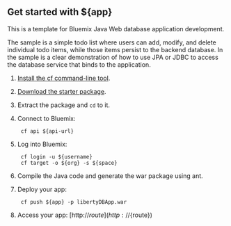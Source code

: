 Get started with ${app}
-----------------------------------
This is a template for Bluemix Java Web database application development.

The sample is a simple todo list where users can add, modify, and delete individual todo items, while those items persist to the backend database. In the sample is a clear demonstration of how to use JPA or JDBC to access the database service that binds to the application.

1. [Install the cf command-line tool](${doc-url}/#starters/BuildingWeb.html#install_cf).
2. [Download the starter package](${ace-url}/rest/apps/${app-guid}/starter-download).
3. Extract the package and `cd` to it.
4. Connect to Bluemix:

		cf api ${api-url}

5. Log into Bluemix:

		cf login -u ${username}
		cf target -o ${org} -s ${space}
		
6. Compile the Java code and generate the war package using ant.
7. Deploy your app:

		cf push ${app} -p libertyDBApp.war

8. Access your app: [http://${route}](http://${route})
